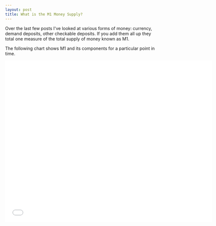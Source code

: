 ```yaml
---
layout: post
title: What is the M1 Money Supply? 
---
```


Over the last few posts I've looked at various forms of money: currency, demand deposits, other checkable deposits. If you add them all up they total one measure of the total supply of money known as M1.

The following chart shows M1 and its components for a particular point in time.

<iframe src="//fred.stlouisfed.org/graph/graph-landing.php?g=6wZt&width=670&height=475" scrolling="no" frameborder="0" style="overflow:hidden; width:670px; height:525px;" allowTransparency="true"></iframe>
